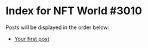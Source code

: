 # Index for NFT World #3010
Posts will be displayed in the order below:

- [Your first post](./001-first.md)

